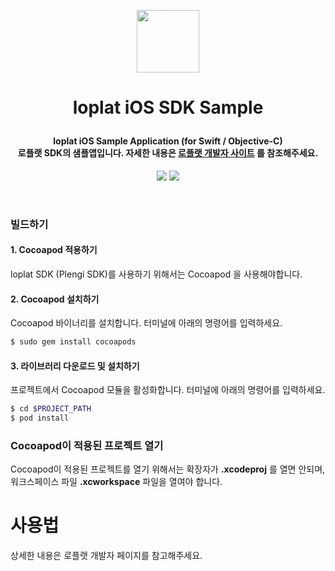 <p align="center">
  <img width="100" height="100" src="https://storage.googleapis.com/loplat-storage/public/sdk-doc/loplat-ios-sdk-sample-app-icon.png"></p>

<h1 align="center">
  loplat iOS SDK Sample
</p>

<h4 align="center">loplat iOS Sample Application (for Swift / Objective-C)<br>로플랫 SDK의 샘플앱입니다. 자세한 내용은 <a href="https://developers.loplat.com">로플랫 개발자 사이트</a> 를 참조해주세요.</h4>

<p align="center">
  <img src="https://img.shields.io/badge/MiniPlengi-v%201.3.0-blue.svg?style=flat-square">
  <img src="https://img.shields.io/badge/platform-iOS-lightgrey.svg?style=flat-square">
</p>

<br>

### 빌드하기
#### 1. Cocoapod 적용하기

loplat SDK (Plengi SDK)를 사용하기 위해서는 Cocoapod 을 사용해야합니다. 

#### 2. Cocoapod 설치하기
Cocoapod 바이너리를 설치합니다. 터미널에 아래의 명령어를 입력하세요.

```bash
$ sudo gem install cocoapods
```

#### 3. 라이브러리 다운로드 및 설치하기
프로젝트에서 Cocoapod 모듈을 활성화합니다. 터미널에 아래의 명령어를 입력하세요.

```bash
$ cd $PROJECT_PATH
$ pod install
```

### Cocoapod이 적용된 프로젝트 열기
Cocoapod이 적용된 프로젝트를 열기 위해서는 확장자가 **.xcodeproj** 를 열면 안되며, 워크스페이스 파일  **.xcworkspace** 파일을 열여야 합니다.

# 사용법
상세한 내용은 로플랫 개발자 페이지를 참고해주세요.
